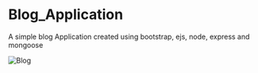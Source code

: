# Blog_Application

A simple blog Application created using bootstrap, ejs, node, express and mongoose

![Blog](https://user-images.githubusercontent.com/59695910/104894079-4311ae80-599a-11eb-8a65-e9f8f3fbae68.gif)
